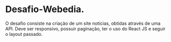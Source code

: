 # Desafio-Webedia.
O desafio consiste na criação de um site noticias, obtidas através de uma API. Deve ser responsivo, possuir paginação, ter o uso do React JS e seguir o layout passado.
